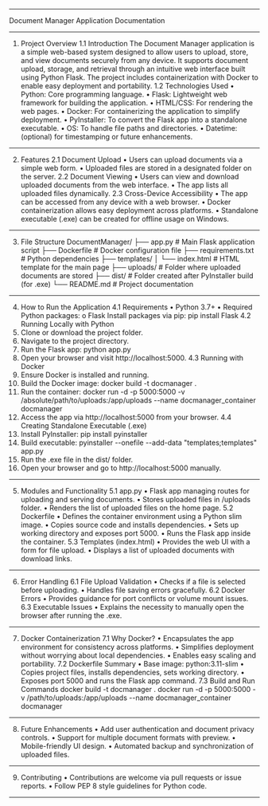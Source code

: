 ________________________________________
Document Manager Application Documentation
________________________________________
1. Project Overview
1.1 Introduction
The Document Manager application is a simple web-based system designed to allow users to upload, store, and view documents securely from any device. It supports document upload, storage, and retrieval through an intuitive web interface built using Python Flask. The project includes containerization with Docker to enable easy deployment and portability.
1.2 Technologies Used
•	Python: Core programming language.
•	Flask: Lightweight web framework for building the application.
•	HTML/CSS: For rendering the web pages.
•	Docker: For containerizing the application to simplify deployment.
•	PyInstaller: To convert the Flask app into a standalone executable.
•	OS: To handle file paths and directories.
•	Datetime: (optional) for timestamping or future enhancements.
________________________________________
2. Features
2.1 Document Upload
•	Users can upload documents via a simple web form.
•	Uploaded files are stored in a designated folder on the server.
2.2 Document Viewing
•	Users can view and download uploaded documents from the web interface.
•	The app lists all uploaded files dynamically.
2.3 Cross-Device Accessibility
•	The app can be accessed from any device with a web browser.
•	Docker containerization allows easy deployment across platforms.
•	Standalone executable (.exe) can be created for offline usage on Windows.
________________________________________
3. File Structure
DocumentManager/
├── app.py                  # Main Flask application script
├── Dockerfile              # Docker configuration file
├── requirements.txt        # Python dependencies
├── templates/
│   └── index.html          # HTML template for the main page
├── uploads/                # Folder where uploaded documents are stored
├── dist/                   # Folder created after PyInstaller build (for .exe)
└── README.md               # Project documentation
________________________________________
4. How to Run the Application
4.1 Requirements
•	Python 3.7+
•	Required Python packages:
o	Flask
Install packages via pip:
pip install Flask
4.2 Running Locally with Python
1.	Clone or download the project folder.
2.	Navigate to the project directory.
3.	Run the Flask app:
python app.py
4.	Open your browser and visit http://localhost:5000.
4.3 Running with Docker
1.	Ensure Docker is installed and running.
2.	Build the Docker image:
docker build -t docmanager .
3.	Run the container:
docker run -d -p 5000:5000 -v /absolute/path/to/uploads:/app/uploads --name docmanager_container docmanager
4.	Access the app via http://localhost:5000 from your browser.
4.4 Creating Standalone Executable (.exe)
1.	Install PyInstaller:
pip install pyinstaller
2.	Build executable:
pyinstaller --onefile --add-data "templates;templates" app.py
3.	Run the .exe file in the dist/ folder.
4.	Open your browser and go to http://localhost:5000 manually.
________________________________________
5. Modules and Functionality
5.1 app.py
•	Flask app managing routes for uploading and serving documents.
•	Stores uploaded files in /uploads folder.
•	Renders the list of uploaded files on the home page.
5.2 Dockerfile
•	Defines the container environment using a Python slim image.
•	Copies source code and installs dependencies.
•	Sets up working directory and exposes port 5000.
•	Runs the Flask app inside the container.
5.3 Templates (index.html)
•	Provides the web UI with a form for file upload.
•	Displays a list of uploaded documents with download links.
________________________________________
6. Error Handling
6.1 File Upload Validation
•	Checks if a file is selected before uploading.
•	Handles file saving errors gracefully.
6.2 Docker Errors
•	Provides guidance for port conflicts or volume mount issues.
6.3 Executable Issues
•	Explains the necessity to manually open the browser after running the .exe.
________________________________________
7. Docker Containerization
7.1 Why Docker?
•	Encapsulates the app environment for consistency across platforms.
•	Simplifies deployment without worrying about local dependencies.
•	Enables easy scaling and portability.
7.2 Dockerfile Summary
•	Base image: python:3.11-slim
•	Copies project files, installs dependencies, sets working directory.
•	Exposes port 5000 and runs the Flask app command.
7.3 Build and Run Commands
docker build -t docmanager .
docker run -d -p 5000:5000 -v /path/to/uploads:/app/uploads --name docmanager_container docmanager
________________________________________
8. Future Enhancements
•	Add user authentication and document privacy controls.
•	Support for multiple document formats with preview.
•	Mobile-friendly UI design.
•	Automated backup and synchronization of uploaded files.
________________________________________
9. Contributing
•	Contributions are welcome via pull requests or issue reports.
•	Follow PEP 8 style guidelines for Python code.
________________________________________
